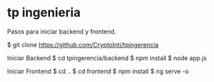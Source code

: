 # tp ingenieria

Pasos para iniciar backend y frontend.

$ git clone https://github.com/CryptoInti/tpingerencia

Iniciar Backend
$ cd tpingerencia/backend
$ npm install
$ node app.js

Iniciar Frontend
$ cd ..
$ cd frontend
$ npm install
$ ng serve -o
